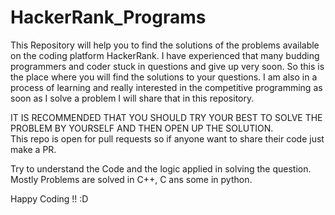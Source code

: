 # HackerRank_Programs

This Repository will help you to find the solutions of the problems available on the coding platform HackerRank. 
I have experienced that many budding programmers and coder stuck in questions and give up very soon. So this is the place
where you will find the solutions to your questions. 
I am also in a process of learning and really interested in the competitive programming as soon as I solve a problem I will share that in this repository.

IT IS RECOMMENDED THAT YOU SHOULD TRY YOUR BEST TO SOLVE THE PROBLEM BY YOURSELF AND THEN OPEN UP THE SOLUTION.    
This repo is open for pull requests so if anyone want to share their code just make a PR.

Try to understand the Code and the logic applied in solving the question. 
Mostly Problems are solved in C++, C ans some in python.

Happy Coding !! :D
